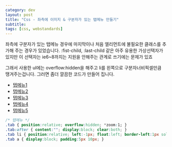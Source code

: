 ```yaml
---
category: dev
layout: post
title: "Css - 좌측에 이미지 & 구분자가 있는 탭메뉴 만들기"
subtitle: 
tags: [css, webstandards]
---
```

좌측에 구분자가 있는 탭메뉴 경우에 마지막이나 처음 엘리먼트에 불필요한 클래스를 추가해 주는 경우가 있었습니다. 
:fist-child, :last-child 같은 아주 유용한 가상선택자가 있지만 이 선택자는 ie6~8까지는 지원을 안해주는 관계로 쓰기에는 문제가 있죠

그래서 사용한 ul에는 overflow:hidden을 해주고 li를 왼쪽으로 구분자너비픽셀만큼 땡겨주는겁니다. 그러면 좀더 깔끔한 코드가 만들어 집니다.

<ul class="tab">
<li><a href="#">탭메뉴1</a></li>
<li><a href="#">탭메뉴2</a></li>
<li><a href="#">탭메뉴3</a></li>
<li><a href="#">탭메뉴4</a></li>
<li><a href="#">탭메뉴5</a></li>
</ul>

```css
/* 탭메뉴 */
.tab { position:relative; overflow:hidden; *zoom:1; }
.tab:after { content:""; display:block; clear:both; }
.tab li { position:relative; left:-1px; float:left; border-left:1px solid red; }
.tab a { display:block; padding:5px 10px; }
```
